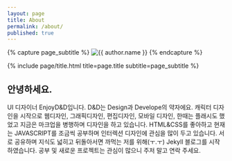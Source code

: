 ```yaml
---
layout: page
title: About
permalink: /about/
published: true
---
```


<div class="page" markdown="1">

{% capture page_subtitle %}
<img
    class="me"
    alt="{{ author.name }}"
    src="{{ site.author.photo | relative_url }}"
    srcset="{{ site.author.photo2x | relative_url }} 2x"
/>
{% endcapture %}

{% include page/title.html title=page.title subtitle=page_subtitle %}

## 안녕하세요. 

UI 디자이너 EnjoyD&D입니다. D&D는 Design과 Develope의 약자에요. 
캐릭터 디자인을 시작으로 웹디자인, 그래픽디자인, 편집디자인, 모바일 디자인, 한때는 플래시도 했었고 지금은 마크업을 병행하며 디자인을 하고 있습니다. 
HTML&CSS를 좋아하고 현재는 JAVASCRIPT를 조금씩 공부하며 인터렉션 디자인에 관심을 많이 두고 있습니다. 
서로 공유하며 지식도 넓히고 뒤돌아서면 까먹는 저를 위해(ㅜ.ㅜ) Jekyll 블로그를 시작하였습니다.
공부 및 새로운 프로젝트는 관심이 많으니 주저 말고 연락 주세요.

</div>
